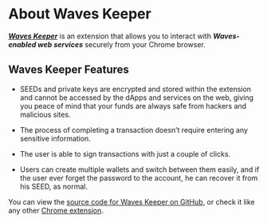 # About Waves Keeper

[_**Waves Keeper**_](https://chrome.google.com/webstore/detail/waves-keeper/lpilbniiabackdjcionkobglmddfbcjo) is an extension that allows you to interact with _**Waves-enabled web services**_ securely from your Chrome browser.

## Waves Keeper Features

* SEEDs and private keys are encrypted and stored within the extension and cannot be accessed by the dApps and services on the web, giving you peace of mind that your funds are always safe from hackers and malicious sites.

* The process of completing a transaction doesn’t require entering any sensitive information.

* The user is able to sign transactions with just a couple of clicks.
* Users can create multiple wallets and switch between them easily, and if the user ever forget the password to the account, he can recover it from his SEED, as normal.

You can view the [source code for Waves Keeper on GitHub](https://github.com/wavesplatform/waveskeeper), or check it like any other [Chrome extension](https://chrome.google.com/webstore/detail/waves-keeper/lpilbniiabackdjcionkobglmddfbcjo).


